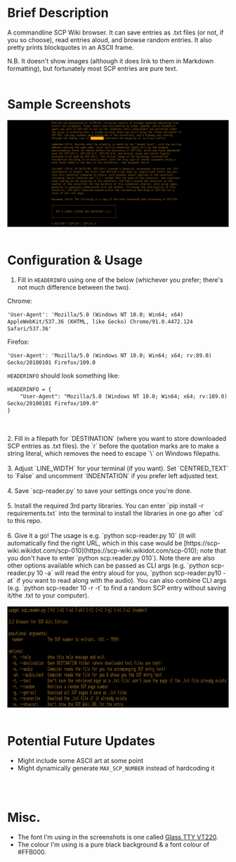 #

# Brief Description
A commandline SCP Wiki browser. It can save entries as .txt files (or not, if you so choose), read entries aloud, and browse random entries. It also pretty prints blockquotes in an ASCII frame. 

N.B. It doesn't show images (although it does link to them in Markdown formatting), but fortunately most SCP entries are pure text. 
<br>
<br>

# Sample Screenshots
![ASCII Frame Blockquotes Sample.jpg](./Documentation%20Assets/ASCII%20Frame%20Blockquotes%20Sample.jpg)
<br>
<br>

# Configuration & Usage
1. Fill in `HEADERINFO` using one of the below (whichever you prefer; there's not much difference between the two).

Chrome: 
```
'User-Agent': 'Mozilla/5.0 (Windows NT 10.0; Win64; x64) AppleWebKit/537.36 (KHTML, like Gecko) Chrome/91.0.4472.124 Safari/537.36'
```

Firefox:
```
'User-Agent': 'Mozilla/5.0 (Windows NT 10.0; Win64; x64; rv:89.0) Gecko/20100101 Firefox/109.0
```

`HEADERINFO` should look something like:
```
HEADERINFO = {
    "User-Agent": "Mozilla/5.0 (Windows NT 10.0; Win64; x64; rv:109.0) Gecko/20100101 Firefox/109.0"
}
```
<br>
<br>
2. Fill in a filepath for `DESTINATION` (where you want to store downloaded SCP entries as .txt files). the `r` before the quotation marks are to make a string literal, which removes the need to escape `\` on Windows filepaths.
<br>
<br>
3. Adjust `LINE_WIDTH` for your terminal (if you want). Set  `CENTRED_TEXT` to `False` and uncomment `INDENTATION` if you prefer left adjusted text.
<br>
<br>
4. Save `scp-reader.py` to save your settings once you're done.
<br>
<br>
5. Install the required 3rd party libraries. You can enter `pip install -r requirements.txt` into the terminal to install the libraries in one go after `cd` to this repo.
<br>
<br>
6. Give it a go! The usage is e.g. `python scp-reader.py 10` (it will automatically find the right URL, which in this case would be [https://scp-wiki.wikidot.com/scp-010](https://scp-wiki.wikidot.com/scp-010); note that you don't have to enter `python scp.reader.py 010`). Note there are also other options available which can be passed as CLI args (e.g. `python scp-reader.py 10 -a` will read the entry aloud for you, `python scp-reader.py10 -at` if you want to read along with the audio). You can also combine CLI args (e.g. `python scp-reader 10 -r -t` to find a random SCP entry without saving it/the .txt to your computer).
<br>
<br>
<img src="./Documentation Assets/CLI Args.jpg" height="230" alt="CLI Args.jpg">
<br>
<br>

# Potential Future Updates
- Might include some ASCII art at some point
- Might dynamically generate `MAX_SCP_NUMBER` instead of hardcoding it
<br>
<br>

# Misc.
- The font I'm using in the screenshots is one called [Glass TTY VT220](https://github.com/svofski/glasstty).
- The colour I'm using is a pure black background & a font colour of #FFB000.
